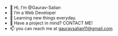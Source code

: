 - 👋 Hi, I’m @Gaurav-Salian
- 👀 I’m a Web Developer
- 🌱 Learning new things everyday. 
- 💞️ Have a project in mind? CONTACT ME! 
- 📫 you can reach me at gauravsalian11@gmail.com

<!---
Gaurav-Salian/Gaurav-Salian is a ✨ special ✨ repository because its `README.md` (this file) appears on your GitHub profile.
You can click the Preview link to take a look at your changes.
--->
